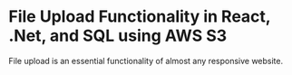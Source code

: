 # File Upload Functionality in React, .Net, and SQL using AWS S3

File upload is an essential functionality of almost any responsive website. 

